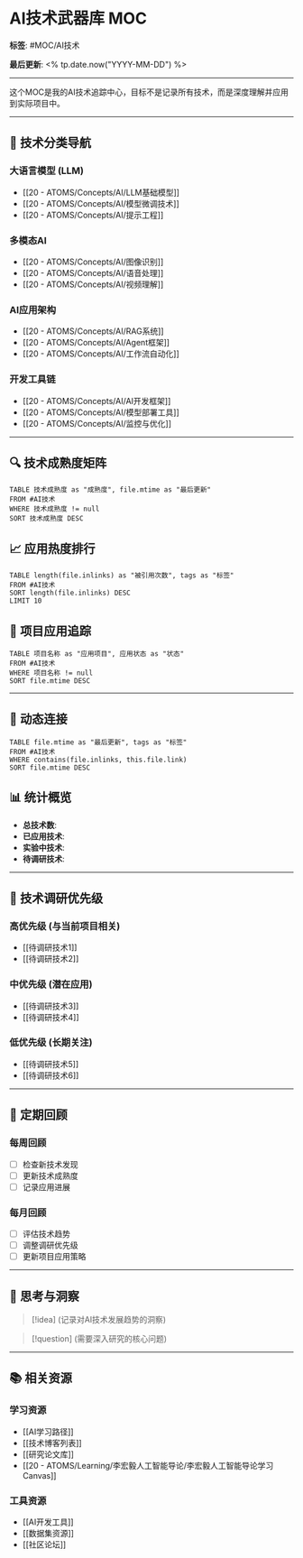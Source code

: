 # AI技术武器库 MOC

**标签**: #MOC/AI技术

**最后更新**: <% tp.date.now("YYYY-MM-DD") %>

---

这个MOC是我的AI技术追踪中心，目标不是记录所有技术，而是深度理解并应用到实际项目中。

---

## 🚀 技术分类导航

### 大语言模型 (LLM)
- [[20 - ATOMS/Concepts/AI/LLM基础模型]]
- [[20 - ATOMS/Concepts/AI/模型微调技术]]
- [[20 - ATOMS/Concepts/AI/提示工程]]

### 多模态AI
- [[20 - ATOMS/Concepts/AI/图像识别]]
- [[20 - ATOMS/Concepts/AI/语音处理]]
- [[20 - ATOMS/Concepts/AI/视频理解]]

### AI应用架构
- [[20 - ATOMS/Concepts/AI/RAG系统]]
- [[20 - ATOMS/Concepts/AI/Agent框架]]
- [[20 - ATOMS/Concepts/AI/工作流自动化]]

### 开发工具链
- [[20 - ATOMS/Concepts/AI/AI开发框架]]
- [[20 - ATOMS/Concepts/AI/模型部署工具]]
- [[20 - ATOMS/Concepts/AI/监控与优化]]

---

## 🔍 技术成熟度矩阵

```dataview
TABLE 技术成熟度 as "成熟度", file.mtime as "最后更新"
FROM #AI技术
WHERE 技术成熟度 != null
SORT 技术成熟度 DESC
```

## 📈 应用热度排行

```dataview
TABLE length(file.inlinks) as "被引用次数", tags as "标签"
FROM #AI技术
SORT length(file.inlinks) DESC
LIMIT 10
```

## 🎯 项目应用追踪

```dataview
TABLE 项目名称 as "应用项目", 应用状态 as "状态"
FROM #AI技术
WHERE 项目名称 != null
SORT file.mtime DESC
```

---

## 🔗 动态连接

```dataview
TABLE file.mtime as "最后更新", tags as "标签"
FROM #AI技术
WHERE contains(file.inlinks, this.file.link)
SORT file.mtime DESC
```

## 📊 统计概览

- **总技术数**: 
- **已应用技术**: 
- **实验中技术**: 
- **待调研技术**: 

---

## 🎯 技术调研优先级

### 高优先级 (与当前项目相关)
- [[待调研技术1]]
- [[待调研技术2]]

### 中优先级 (潜在应用)
- [[待调研技术3]]
- [[待调研技术4]]

### 低优先级 (长期关注)
- [[待调研技术5]]
- [[待调研技术6]]

---

## 📝 定期回顾

### 每周回顾
- [ ] 检查新技术发现
- [ ] 更新技术成熟度
- [ ] 记录应用进展

### 每月回顾
- [ ] 评估技术趋势
- [ ] 调整调研优先级
- [ ] 更新项目应用策略

---

## 🤔 思考与洞察

> [!idea] 
> (记录对AI技术发展趋势的洞察)

> [!question] 
> (需要深入研究的核心问题)

---

## 📚 相关资源

### 学习资源
- [[AI学习路径]]
- [[技术博客列表]]
- [[研究论文库]]
- [[20 - ATOMS/Learning/李宏毅人工智能导论/李宏毅人工智能导论学习Canvas]]

### 工具资源
- [[AI开发工具]]
- [[数据集资源]]
- [[社区论坛]]